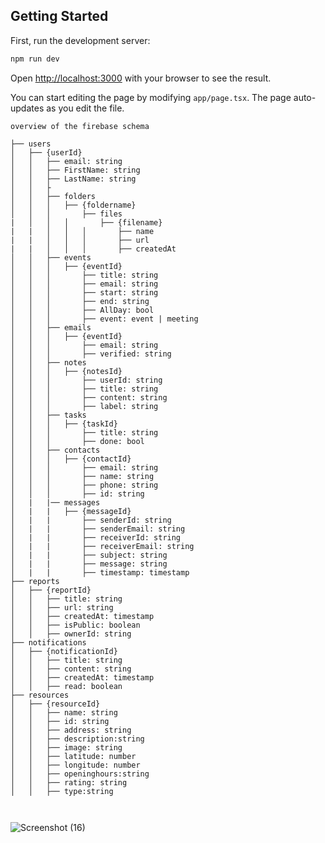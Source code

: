## Getting Started

First, run the development server:

```bash
npm run dev
```

Open [http://localhost:3000](http://localhost:3000) with your browser to see the result.

You can start editing the page by modifying `app/page.tsx`. The page auto-updates as you edit the file.

```
overview of the firebase schema

├── users
│   ├── {userId}
│   │   ├── email: string
│   │   ├── FirstName: string
│   │   ├── LastName: string
│   │   ├
│   │   ├── folders
│   │   │   ├── {foldername}
│   │   │       ├── files
|   │   │   │       ├── {filename}
|   |   │   │   │       ├── name
|   |   │   │   │       ├── url
|   |   │   │   │       ├── createdAt
│   │   ├── events
│   │   │   ├── {eventId}
│   │   │       ├── title: string
│   │   │       ├── email: string
│   │   │       ├── start: string
│   │   │       ├── end: string
│   │   │       ├── AllDay: bool
│   │   │       ├── event: event | meeting
│   │   ├── emails
│   │   │   ├── {eventId}
│   │   │       ├── email: string
│   │   │       ├── verified: string
│   │   ├── notes
│   │   │   ├── {notesId}
│   │   │       ├── userId: string
│   │   │       ├── title: string
│   │   │       ├── content: string
│   │   │       ├── label: string
│   │   ├── tasks
│   │   │   ├── {taskId}
│   │   │       ├── title: string
│   │   │       ├── done: bool
│   │   ├── contacts
│   │   │   ├── {contactId}
│   │   │       ├── email: string
│   │   │       ├── name: string
│   │   │       ├── phone: string
│   │   │       ├── id: string
│   |   |── messages
│   |   |   ├── {messageId}
│   |   |       ├── senderId: string
│   |   |       ├── senderEmail: string
│   |   |       ├── receiverId: string
│   |   |       ├── receiverEmail: string
│   |   |       ├── subject: string
│   |   |       ├── message: string
│   |   |       ├── timestamp: timestamp
├── reports
│   ├── {reportId}
│   │   ├── title: string
│   │   ├── url: string
│   │   ├── createdAt: timestamp
│   │   ├── isPublic: boolean
│   │   ├── ownerId: string
├── notifications
│   ├── {notificationId}
│   │   ├── title: string
│   │   ├── content: string
│   │   ├── createdAt: timestamp
│   │   ├── read: boolean
├── resources
│   ├── {resourceId}
│   │   ├── name: string
│   │   ├── id: string
│   │   ├── address: string
│   │   ├── description:string
│   │   ├── image: string
│   │   ├── latitude: number
│   │   ├── longitude: number
│   │   ├── openinghours:string
│   │   ├── rating: string
│   │   ├── type:string



```

![Screenshot (16)](https://github.com/iotSensorZ/sensorsZ/assets/172040357/4e66ef06-4644-45cf-848e-91aa80515586)

